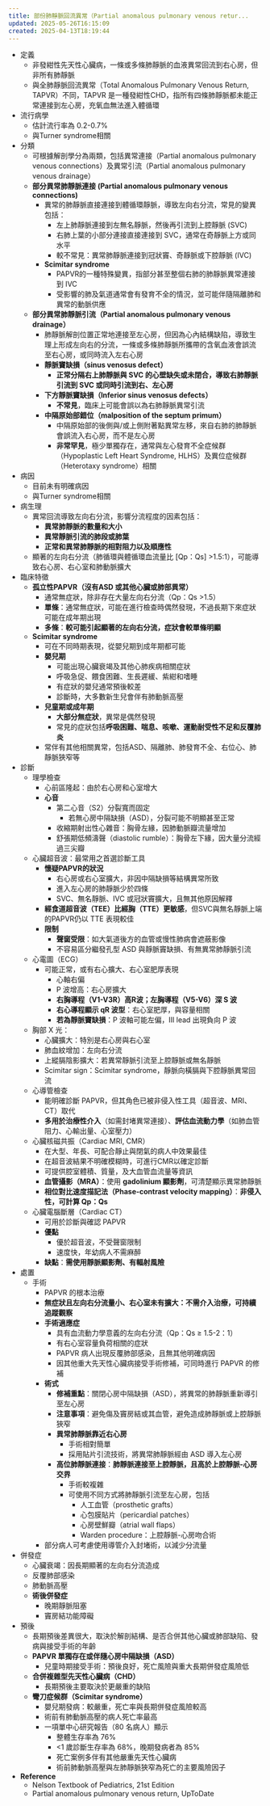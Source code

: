 ```yaml
---
title: 部份肺靜脈回流異常（Partial anomalous pulmonary venous retur...
updated: 2025-05-26T16:15:09
created: 2025-04-13T18:19:44
---
```


- 定義
  - 非發紺性先天性心臟病，一條或多條肺靜脈的血液異常回流到右心房，但非所有肺靜脈
  - 與全肺靜脈回流異常（Total Anomalous Pulmonary Venous Return, TAPVR）不同，TAPVR 是一種發紺性CHD，指所有四條肺靜脈都未能正常連接到左心房，充氧血無法進入體循環
- 流行病學
  - 估計流行率為 0.2-0.7%
  - 與Turner syndrome相關
- 分類
  - 可根據解剖學分為兩類，包括異常連接（Partial anomalous pulmonary venous connections）及異常引流（Partial anomalous pulmonary venous drainage）
  - **部分異常肺靜脈連接 (Partial anomalous pulmonary venous connections)**
    - 異常的肺靜脈直接連接到體循環靜脈，導致左向右分流，常見的變異包括：
      - 左上肺靜脈連接到左無名靜脈，然後再引流到上腔靜脈 (SVC)
      - 右肺上葉的小部分連接直接連接到 SVC，通常在奇靜脈上方或同水平
      - 較不常見：異常肺靜脈連接到冠狀竇、奇靜脈或下腔靜脈 (IVC)
    - **Scimitar syndrome**
      - PAPVR的一種特殊變異，指部分甚至整個右肺的肺靜脈異常連接到 IVC
      - 受影響的肺及氣道通常會有發育不全的情況，並可能伴隨隔離肺和異常的動脈供應
  - **部分異常肺靜脈引流（Partial anomalous pulmonary venous drainage）**
    - 肺靜脈解剖位置正常地連接至左心房，但因為心內結構缺陷，導致生理上形成左向右的分流，一條或多條肺靜脈所攜帶的含氧血液會誤流至右心房，或同時流入左右心房
    - **靜脈竇缺損（sinus venosus defect）**
      - **正常分隔右上肺靜脈與 SVC 的心壁缺失或未閉合，導致右肺靜脈引流到 SVC 或同時引流到右、左心房**
    - **下方靜脈竇缺損（Inferior sinus venosus defects）**
      - **不常見**，臨床上可能會誤以為右肺靜脈異常引流
    - **中隔原始部錯位（malposition of the septum primum）**
      - 中隔原始部的後側與/或上側附著點異常左移，來自右肺的肺靜脈會誤流入右心房，而不是左心房
      - **非常罕見**，極少單獨存在，通常與左心發育不全症候群（Hypoplastic Left Heart Syndrome, HLHS）及異位症候群（Heterotaxy syndrome）相關
- 病因
  - 目前未有明確病因
  - 與Turner syndrome相關
- 病生理
  - 異常回流導致左向右分流，影響分流程度的因素包括：
    - **異常肺靜脈的數量和大小**
    - **異常靜脈引流的肺段或肺葉**
    - **正常和異常肺靜脈的相對阻力以及順應性**
  - 顯著的左向右分流（肺循環與體循環血流量比 \[Qp：Qs\] \>1.5:1），可能導致右心房、右心室和肺動脈擴大
- 臨床特徵
  - **孤立性PAPVR（沒有ASD 或其他心臟或肺部異常）**
    - 通常無症狀，除非存在大量左向右分流（Qp：Qs \>1.5）
    - **單條**：通常無症狀，可能在進行檢查時偶然發現，不過長期下來症狀可能在成年期出現
    - **多條**：**較可能引起顯著的左向右分流，症狀會較單條明顯**
  - **Scimitar syndrome**
    - 可在不同時期表現，從嬰兒期到成年期都可能
    - **嬰兒期**
      - 可能出現心臟衰竭及其他心肺疾病相關症狀
      - 呼吸急促、餵食困難、生長遲緩、紫紺和嗜睡
      - 有症狀的嬰兒通常預後較差
      - 診斷時，大多數新生兒會伴有肺動脈高壓
    - **兒童期或成年期**
      - **大部分無症狀**，異常是偶然發現
      - 常見的症狀包括**呼吸困難、喘息、咳嗽、運動耐受性不足和反覆肺炎**
    - 常伴有其他相關異常，包括ASD、隔離肺、肺發育不全、右位心、肺靜脈狹窄等
- 診斷
  - 理學檢查
    - 心前區隆起：由於右心房和心室增大
    - **心音**
      - 第二心音（S2）分裂寬而固定
        - 若無心房中隔缺損（ASD），分裂可能不明顯甚至正常
      - 收縮期射出性心雜音：胸骨左緣，因肺動脈瓣流量增加
      - 舒張期低頻濤聲（diastolic rumble）：胸骨左下緣，因大量分流經過三尖瓣
  - 心臟超音波：最常用之首選診斷工具
    - **懷疑PAPVR的狀況**
      - 右心房或右心室擴大，非因中隔缺損等結構異常所致
      - 進入左心房的肺靜脈少於四條
      - SVC、無名靜脈、IVC 或冠狀竇擴大，且無其他原因解釋
    - **經食道超音波（TEE）比經胸（TTE）更敏感**，但SVC與無名靜脈上端的PAPVR仍以 TTE 表現較佳
    - **限制**
      - **聲窗受限**：如大氣道後方的血管或慢性肺病會遮蔽影像
      - 不容易區分繼發孔型 ASD 與靜脈竇缺損、有無異常肺靜脈引流
  - 心電圖（ECG）
    - 可能正常，或有右心擴大、右心室肥厚表現
      - 心軸右偏
      - P 波增高：右心房擴大
      - **右胸導程（V1-V3R）高R波；左胸導程（V5-V6）深 S 波**
      - **右心導程顯示 qR 波型**：右心室肥厚，與容量相關
      - **若為靜脈竇缺損**：P 波軸可能左偏，III lead 出現負向 P 波
  - 胸部 X 光：
    - 心臟擴大：特別是右心房與右心室
    - 肺血紋增加：左向右分流
    - 上縱膈陰影擴大：若異常靜脈引流至上腔靜脈或無名靜脈
    - Scimitar sign：Scimitar syndrome，靜脈向橫膈與下腔靜脈異常回流
  - 心導管檢查
    - 能明確診斷 PAPVR，但其角色已被非侵入性工具（超音波、MRI、CT）取代
    - **多用於治療性介入**（如需封堵異常連接）、**評估血流動力學**（如肺血管阻力、心輸出量、心室壓力）
  - 心臟核磁共振（Cardiac MRI, CMR）
    - 在大型、年長、可配合靜止與閉氣的病人中效果最佳
    - 在超音波結果不明確模糊時，可進行CMR以確定診斷
    - 可提供腔室體積、質量，及大血管血流量等資訊
    - **血管攝影（MRA）**：使用 **gadolinium 顯影劑**，可清楚顯示異常肺靜脈
    - **相位對比速度描記法（Phase-contrast velocity mapping）**：**非侵入性，可計算 Qp：Qs**
  - 心臟電腦斷層（Cardiac CT）
    - 可用於診斷與確認 PAPVR
    - **優點**
      - 優於超音波，不受聲窗限制
      - 速度快，年幼病人不需麻醉
    - **缺點**：**需使用靜脈顯影劑、有輻射風險**
- 處置
  - 手術
    - PAPVR 的根本治療
    - **無症狀且左向右分流量小、右心室未有擴大：不需介入治療，可持續追蹤觀察**
    - **手術適應症**
      - 具有血流動力學意義的左向右分流（Qp：Qs ≥ 1.5-2：1）
      - 有右心室容量負荷相關的症狀
      - PAPVR 病人出現反覆肺部感染，且無其他明確病因
      - 因其他重大先天性心臟病接受手術修補，可同時進行 PAPVR 的修補
    - **術式**
      - **修補重點**：關閉心房中隔缺損（ASD），將異常的肺靜脈重新導引至左心房
      - **注意事項**：避免傷及竇房結或其血管，避免造成肺靜脈或上腔靜脈狹窄
      - **異常肺靜脈靠近右心房**
        - 手術相對簡單
        - 採用貼片引流技術，將異常肺靜脈經由 ASD 導入左心房
      - **高位肺靜脈連接**：**肺靜脈連接至上腔靜脈，且高於上腔靜脈-心房交界**
        - 手術較複雜
        - 可使用不同方式將肺靜脈引流至左心房，包括
          - 人工血管（prosthetic grafts）
          - 心包膜貼片（pericardial patches）
          - 心房壁鮮瓣（atrial wall flaps）
          - Warden procedure：上腔靜脈-心房吻合術
    - 部分病人可考慮使用導管介入封堵術，以減少分流量
- 併發症
  - 心臟衰竭：因長期顯著的左向右分流造成
  - 反覆肺部感染
  - 肺動脈高壓
  - **術後併發症**
    - 晚期靜脈阻塞
    - 竇房結功能障礙
- 預後
  - 長期預後差異很大，取決於解剖結構、是否合併其他心臟或肺部缺陷、發病與接受手術的年齡
  - **PAPVR 單獨存在或伴隨心房中隔缺損（ASD）**
    - 兒童時期接受手術：預後良好，死亡風險與重大長期併發症風險低
  - **合併複雜型先天性心臟病（CHD）**
    - 長期預後主要取決於更嚴重的缺陷
  - **彎刀症候群（Scimitar syndrome）**
    - 嬰兒期發病：較嚴重，死亡率與長期併發症風險較高
    - 術前有肺動脈高壓的病人死亡率最高
    - 一項單中心研究報告（80 名病人）顯示
      - 整體生存率為 76%
      - \<1 歲診斷生存率為 68%，晚期發病者為 85%
      - 死亡案例多伴有其他嚴重先天性心臟病
      - 術前肺動脈高壓與左肺靜脈狹窄為死亡的主要風險因子
- **Reference**
  - Nelson Textbook of Pediatrics, 21st Edition
  - Partial anomalous pulmonary venous return, UpToDate

